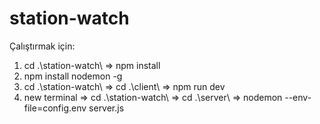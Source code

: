 # station-watch

Çalıştırmak için:

1) cd .\station-watch\ => npm install
2) npm install nodemon -g
3) cd .\station-watch\ => cd .\client\ => npm run dev
4) new terminal => cd .\station-watch\ => cd .\server\ => nodemon --env-file=config.env server.js
